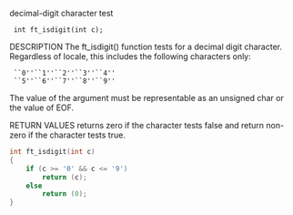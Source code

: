 decimal-digit character test

     int ft_isdigit(int c);

DESCRIPTION
     The ft_isdigit() function tests for a decimal digit character.  Regardless of locale, this includes the following characters only:

     ``0''``1''``2''``3''``4''
     ``5''``6''``7''``8''``9''
The value of the argument must be representable as an unsigned char or the value of EOF.

RETURN VALUES
     returns zero if the character tests false and return non-zero if the character tests true.
     
```c
int	ft_isdigit(int c)
{
	if (c >= '0' && c <= '9')
		return (c);
	else
		return (0);
}
```